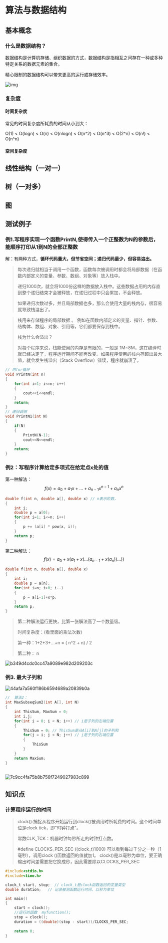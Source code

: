 # 算法与数据结构

## 基本概念

### 什么是数据结构？

数据结构是计算机存储、组织数据的方式，数据结构是指相互之间存在一种或多种特定关系的数据元素的集合。

精心限制的数据结构可以带来更高的运行或存储效率。

![img](photo/71cf3bc79f3df8dcf83d2c26ce11728b47102800.png)

### 复杂度

#### 时间复杂度

常见的时间复杂度所耗费的时间从小到大：

O(1) < O(logn) < O(n) < O(nlogn) < O(n^2) < O(n^3) < O(2^n) < O(n!) < O(n^n) 

#### 空间复杂度



## 线性结构（一对一）

## 树（一对多）

## 图

## 测试例子

### 例1.写程序实现一个函数PrintN,使得传入一个正整数为N的参数后，能顺序打印从1到N的全部正整数

解：有两种方式，**循环代码量大，但节省空间；递归代码最少，但容易溢出。**

> 每次递归就相当于调用一个函数，函数每次被调用时都会将局部数据（在函数内部定义的变量、参数、数组、对象等）放入栈中。
>
> 递归1000次，就会将1000份这样的数据放入栈中。这些数据占用的内存直到整个递归结束才会被释放，在递归过程中只会累加，不会释放。
>
> 如果递归次数过多，并且局部数据也多，那么会使用大量的栈内存，很容易就导致栈溢出了。

>  栈用来存储程序的局部数据 。 例如在函数内部定义的变量、指针、参数、结构体、数组、对象、引用等，它们都要保存到栈中。 
>
> 栈为什么会溢出？
>
> 对每个程序来说，栈能使用的内存是有限的，一般是 1M~8M，这在编译时就已经决定了，程序运行期间不能再改变。如果程序使用的栈内存超出最大值，就会发生栈溢出（Stack Overflow）错误，程序就崩溃了。

```c++
// 用for循环
void PrintN(int n)
{
    for(int i=1; i<=n; i++)
    {
        cout<<i<<endl;
    }
    return;
}
// 递归调佣
void PrintN1(int N)
{
    if(N)
    {
        PrintN(N-1);
        cout<<N<<endl;
    }
    return;
}
```

### 例2：写程序计算给定多项式在给定点x处的值 

第一种解法：
$$
f(x)=a_0+a_1x+...+a_{n-1}x^{n-1}+a_nx^n
$$

```c++
double f(int n, double a[], double x) // n表示阶数，
{
    int i;
    double p = a[0];
    for(int i=1; i<=n; i++)
    {
        p += (a[i] * pow(x, i));
    }
    return p;
}
```

第二种解法：
$$
f(x) = a_0 +x(a_1 +x(...(a_{n-1}+x(a_n))...))
$$

```c++
double f(int n, double a[], double x)
{
    int i;
    double p = a[n];
    for(int i=n; i>0; i--)
    {
        p = a[i-1]+x*p;
    }
    return p;
}
```

> 第二种解法运行更快，比第一张解法高了一个数量级。
>
> 时间复杂度：(看里面的乘法次数)
>
> 第一种：1+2+3+...+n = ( n^2 + n) / 2
>
> 第二种： n

![b349d4cdc0cc47a9089e982d209203c](photo/b349d4cdc0cc47a9089e982d209203c.png)

### 例3. 最大子列和

![44afa7a560f186b6594689a20839b0a](photo/44afa7a560f186b6594689a20839b0a.png)

```c++
//  算法2：
int MaxSubseqSum2(int A[], int N)
{
    int ThisSum, MaxSum = 0;
    int i,j;
    for(int i = 0; i < N; i++) // i是子列的左端位置
    {
        ThisSum = 0; // ThisSum是从A[i]到A[j]的子列和
        for(j = i; j < N; j++) // j是子列的右端位置
        {
            ThisSum
        }
    }
    return MaxSum;
}
 
```

![7c9cc4fa75b8b756f7249027983c899](photo/7c9cc4fa75b8b756f7249027983c899.png)

## 知识点

### 计算程序运行的时间

> clock():捕捉从程序开始运行到clock()被调用时所耗费的时间。这个时间单位是clock tick，即"时钟打点"。
>
> 常数CLK_TCK：机器时钟每秒所走的时钟打点数。
>
>  \#define CLOCKS_PER_SEC ((clock_t)1000) 可以看到每过千分之一秒（1毫秒），调用clock ()函数返回的值就加1。  clock()是以毫秒为单位，要正确输出时间差需要把它换成秒，因此需要除以CLOCKS_PER_SEC

```c
#include<stdio.h>
#include<time.h>

clock_t start, stop;  // clock_t是clock函数返回的变量类型
double duration;   // 记录被测函数运行时间，以秒为单位

int main()
{
	start = clock();
	//运行的函数  myfunction();
	stop = clock();
	duration = ((double)(stop - start))/CLOCKS_PER_SEC;
	
	return 0;
}
```



